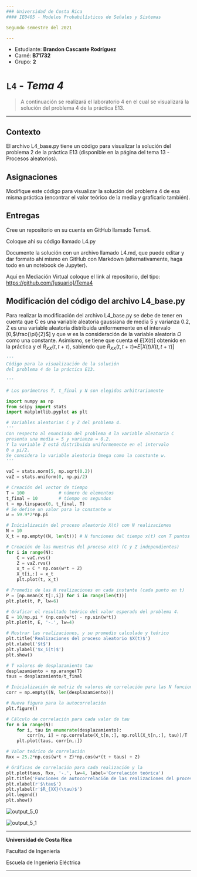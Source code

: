 ```yaml
---
### Universidad de Costa Rica
#### IE0405 - Modelos Probabilísticos de Señales y Sistemas

Segundo semestre del 2021

---
```


[comment]: <> (Modificar esta sección con datos personales)

* Estudiante: **Brandon Cascante Rodríguez**
* Carné: **B71732**
* Grupo: **2**

# `L4` - *Tema 4*

> A continuación se realizará el laboratorio 4 en el cual se visualizará la solución del problema 4 de la práctica E13. 


---
## Contexto
El archivo L4_base.py tiene un código para visualizar la solución del problema 2 de la práctica E13 (disponible en la página del tema 13 - Procesos aleatorios).

## Asignaciones
Modifique este código para visualizar la solución del problema 4 de esa misma práctica (encontrar el valor teórico de la media y graficarlo también).

## Entregas
Cree un repositorio en su cuenta en GitHub llamado Tema4.

Coloque ahí su código llamado L4.py

Documente la solución con un archivo llamado L4.md, que puede editar y dar formato ahí mismo en GitHub con Markdown (alternativamente, haga todo en un notebook de Jupyter).

Aquí en Mediación Virtual coloque el link al repositorio, del tipo: https://github.com/[usuario]/Tema4

## Modificación del código del archivo L4_base.py

Para realizar la modificación del archivo L4_base.py se debe de tener en cuenta que C es una variable aleatoria gaussiana de media 5 y varianza 0.2, Z es una variable aleatoria distribuida uniformemente en el intervalo [0,$\frac{\pi}{2}$] y que w es la consideración de la variable aleatoria $\Omega$ como una constante.
Asimismo, se tiene que cuenta el $E[X(t)]$ obtenido en la práctica y el $R_{XX}(t,t+\tau)$, sabiendo que $R_{XX}(t,t+\tau)$=$E[X(t)X(t,t+\tau)]$


```python
'''
Código para la visualización de la solución
del problema 4 de la práctica E13.

''' 

# Los parámetros T, t_final y N son elegidos arbitrariamente

import numpy as np
from scipy import stats
import matplotlib.pyplot as plt

# Variables aleatorias C y Z del problema 4.
'''
Con respecto al enunciado del problema 4 la variable aleatoria C
presenta una media = 5 y varianza = 0.2.
Y la variable Z está distribuida uniformemente en el intervalo
0 a pi/2.
Se considera la variable aleatoria Omega como la constante w.
'''

vaC = stats.norm(5, np.sqrt(0.2))
vaZ = stats.uniform(0, np.pi/2)

# Creación del vector de tiempo
T = 100				# número de elementos
t_final = 10		# tiempo en segundos
t = np.linspace(0, t_final, T)
# Se define un valor para la constante w
w = 59.9*2*np.pi

# Inicialización del proceso aleatorio X(t) con N realizaciones
N = 10
X_t = np.empty((N, len(t)))	# N funciones del tiempo x(t) con T puntos

# Creación de las muestras del proceso x(t) (C y Z independientes)
for i in range(N):
	C = vaC.rvs()
	Z = vaZ.rvs()
	x_t = C * np.cos(w*t + Z)
	X_t[i,:] = x_t
	plt.plot(t, x_t)

# Promedio de las N realizaciones en cada instante (cada punto en t)
P = [np.mean(X_t[:,i]) for i in range(len(t))]
plt.plot(t, P, lw=6)

# Graficar el resultado teórico del valor esperado del problema 4.
E = 10/np.pi * (np.cos(w*t) - np.sin(w*t))
plt.plot(t, E, '-.', lw=4)

# Mostrar las realizaciones, y su promedio calculado y teórico
plt.title('Realizaciones del proceso aleatorio $X(t)$')
plt.xlabel('$t$')
plt.ylabel('$x_i(t)$')
plt.show()

# T valores de desplazamiento tau
desplazamiento = np.arange(T)
taus = desplazamiento/t_final

# Inicialización de matriz de valores de correlación para las N funciones
corr = np.empty((N, len(desplazamiento)))

# Nueva figura para la autocorrelación
plt.figure()

# Cálculo de correlación para cada valor de tau
for n in range(N):
	for i, tau in enumerate(desplazamiento):
		corr[n, i] = np.correlate(X_t[n,:], np.roll(X_t[n,:], tau))/T
	plt.plot(taus, corr[n,:])

# Valor teórico de correlación
Rxx = 25.2*np.cos(w*t + Z)*np.cos(w*(t + taus) + Z)

# Gráficas de correlación para cada realización y la
plt.plot(taus, Rxx, '-.', lw=4, label='Correlación teórica')
plt.title('Funciones de autocorrelación de las realizaciones del proceso')
plt.xlabel(r'$\tau$')
plt.ylabel(r'$R_{XX}(\tau)$')
plt.legend()
plt.show()

```

![output_5_0](https://user-images.githubusercontent.com/93451387/142360004-c041fd80-058e-4e78-8bb4-a65deda51221.png)

![output_5_1](https://user-images.githubusercontent.com/93451387/142360032-ab143aca-d92d-4d53-adb6-285cd89ac21e.png)

    



   
    


---

**Universidad de Costa Rica**

Facultad de Ingeniería

Escuela de Ingeniería Eléctrica

---
